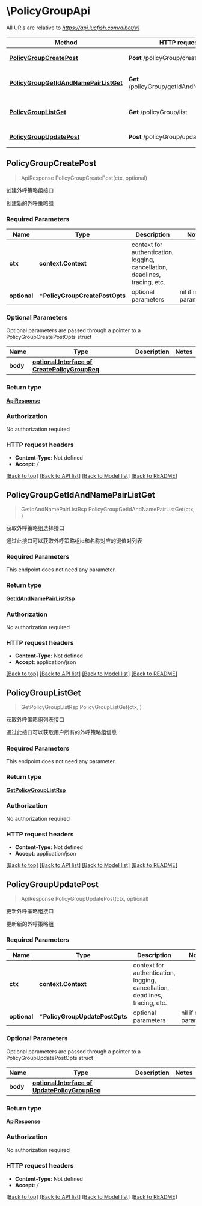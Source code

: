 # \PolicyGroupApi

All URIs are relative to *https://api.lucfish.com/aibot/v1*

Method | HTTP request | Description
------------- | ------------- | -------------
[**PolicyGroupCreatePost**](PolicyGroupApi.md#PolicyGroupCreatePost) | **Post** /policyGroup/create | 创建外呼策略组接口
[**PolicyGroupGetIdAndNamePairListGet**](PolicyGroupApi.md#PolicyGroupGetIdAndNamePairListGet) | **Get** /policyGroup/getIdAndNamePairList | 获取外呼策略组选择接口
[**PolicyGroupListGet**](PolicyGroupApi.md#PolicyGroupListGet) | **Get** /policyGroup/list | 获取外呼策略组列表接口
[**PolicyGroupUpdatePost**](PolicyGroupApi.md#PolicyGroupUpdatePost) | **Post** /policyGroup/update | 更新外呼策略组接口



## PolicyGroupCreatePost

> ApiResponse PolicyGroupCreatePost(ctx, optional)

创建外呼策略组接口

创建新的外呼策略组

### Required Parameters


Name | Type | Description  | Notes
------------- | ------------- | ------------- | -------------
**ctx** | **context.Context** | context for authentication, logging, cancellation, deadlines, tracing, etc.
 **optional** | ***PolicyGroupCreatePostOpts** | optional parameters | nil if no parameters

### Optional Parameters

Optional parameters are passed through a pointer to a PolicyGroupCreatePostOpts struct


Name | Type | Description  | Notes
------------- | ------------- | ------------- | -------------
 **body** | [**optional.Interface of CreatePolicyGroupReq**](CreatePolicyGroupReq.md)|  | 

### Return type

[**ApiResponse**](APIResponse.md)

### Authorization

No authorization required

### HTTP request headers

- **Content-Type**: Not defined
- **Accept**: */*

[[Back to top]](#) [[Back to API list]](../README.md#documentation-for-api-endpoints)
[[Back to Model list]](../README.md#documentation-for-models)
[[Back to README]](../README.md)


## PolicyGroupGetIdAndNamePairListGet

> GetIdAndNamePairListRsp PolicyGroupGetIdAndNamePairListGet(ctx, )

获取外呼策略组选择接口

通过此接口可以获取外呼策略组id和名称对应的键值对列表

### Required Parameters

This endpoint does not need any parameter.

### Return type

[**GetIdAndNamePairListRsp**](GetIdAndNamePairListRsp.md)

### Authorization

No authorization required

### HTTP request headers

- **Content-Type**: Not defined
- **Accept**: application/json

[[Back to top]](#) [[Back to API list]](../README.md#documentation-for-api-endpoints)
[[Back to Model list]](../README.md#documentation-for-models)
[[Back to README]](../README.md)


## PolicyGroupListGet

> GetPolicyGroupListRsp PolicyGroupListGet(ctx, )

获取外呼策略组列表接口

通过此接口可以获取用户所有的外呼策略组信息

### Required Parameters

This endpoint does not need any parameter.

### Return type

[**GetPolicyGroupListRsp**](GetPolicyGroupListRsp.md)

### Authorization

No authorization required

### HTTP request headers

- **Content-Type**: Not defined
- **Accept**: application/json

[[Back to top]](#) [[Back to API list]](../README.md#documentation-for-api-endpoints)
[[Back to Model list]](../README.md#documentation-for-models)
[[Back to README]](../README.md)


## PolicyGroupUpdatePost

> ApiResponse PolicyGroupUpdatePost(ctx, optional)

更新外呼策略组接口

更新新的外呼策略组

### Required Parameters


Name | Type | Description  | Notes
------------- | ------------- | ------------- | -------------
**ctx** | **context.Context** | context for authentication, logging, cancellation, deadlines, tracing, etc.
 **optional** | ***PolicyGroupUpdatePostOpts** | optional parameters | nil if no parameters

### Optional Parameters

Optional parameters are passed through a pointer to a PolicyGroupUpdatePostOpts struct


Name | Type | Description  | Notes
------------- | ------------- | ------------- | -------------
 **body** | [**optional.Interface of UpdatePolicyGroupReq**](UpdatePolicyGroupReq.md)|  | 

### Return type

[**ApiResponse**](APIResponse.md)

### Authorization

No authorization required

### HTTP request headers

- **Content-Type**: Not defined
- **Accept**: */*

[[Back to top]](#) [[Back to API list]](../README.md#documentation-for-api-endpoints)
[[Back to Model list]](../README.md#documentation-for-models)
[[Back to README]](../README.md)

